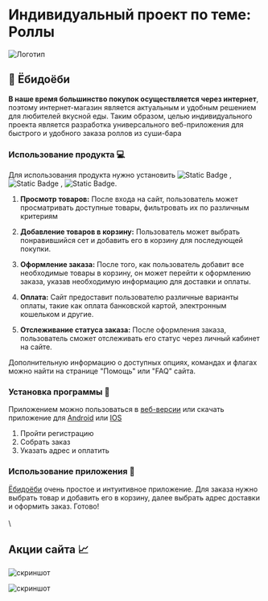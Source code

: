 # Индивидуальный проект по теме: Роллы

![Логотип](https://u.9111s.ru/uploads/202304/10/e1729f24bbc86f10cf32f5b8b06408cd.png "Логотип GitHub")

## 🍱 Ёбидоёби

__В наше время большинство покупок осуществляется через интернет__, поэтому интернет-магазин является актуальным и удобным решением для любителей вкусной еды.
Таким образом, целью индивидуального проекта является разработка универсального веб-приложения для быстрого и удобного заказа роллов из суши-бара

### Использование продукта 💻

Для использования продукта нужно установить ![Static Badge](https://img.shields.io/badge/HTML%20-%20patch?style=flat)
, ![Static Badge](https://img.shields.io/badge/CSS%20-%20patch?style=flat&color=blue)
, ![Static Badge](https://img.shields.io/badge/JavaScript%20-%20patch?style=flat&color=yellow).

1. __Просмотр товаров:__
После входа на сайт, пользователь может просматривать доступные товары, фильтровать их по различным критериям

2. __Добавление товаров в корзину:__
Пользователь может выбрать понравившийся сет и добавить его в корзину для последующей покупки.

3. __Оформление заказа:__
После того, как пользователь добавит все необходимые товары в корзину, он может перейти к оформлению заказа, указав необходимую информацию для доставки и оплаты.

4. __Оплата:__
Сайт предоставит пользователю различные варианты оплаты, такие как оплата банковской картой, электронным кошельком и другие.

5. __Отслеживание статуса заказа:__
После оформления заказа, пользователь сможет отслеживать его статус через личный кабинет на сайте.

Дополнительную информацию о доступных опциях, командах и флагах можно найти на странице "Помощь" или "FAQ" сайта.

### Установка программы 🤔

Приложением можно пользоваться в [веб-версии](https://yobidoyobi.ru/) или скачать приложение для [Android](https://ebidoebi-dostavka-rollov.softonic.ru/android) или [IOS](https://ebidoebi-dostavka-rollov.softonic.ru/android)

1. Пройти регистрацию
2. Собрать заказ
3. Указать адрес и оплатить

### Использование приложения 📲

[Ёбидоёби](https://yobidoyobi.ru/) очень простое и интуитивное приложение. Для заказа нужно выбрать товар и добавить его в корзину, далее выбрать адрес доставки и оформить заказ. Готово!
\
\
\

## Акции сайта 📈

![скриншот](https://977dba4f-c570-41cd-b9a9-7e6dd1fedbf6.selcdn.net/images/_caKcQvVBOzonxQmKQoyBseOZ-b0TAtaNF4ohf7wa0Q/pr:advert_desktop/MW91ZnJhdjB3NGU3/Y3h4c3JxYmNtMG5q/bWpuaw "скриншот")

![скриншот](https://977dba4f-c570-41cd-b9a9-7e6dd1fedbf6.selcdn.net/images/WDQYpNDwRYWLsG0ksD03yeKZl-hqF_xnMGnmyMu8it8/pr:advert_desktop/ZGlzbTQ2Y21kOXN0/bzltYzhhbnoyNjc1/dnZ4MA "скриншот")

